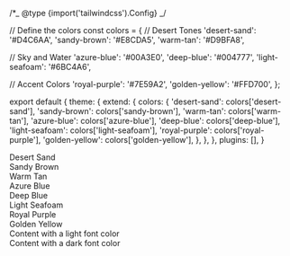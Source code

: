 /\*_ @type {import('tailwindcss').Config} _/

// Define the colors
const colors = {
// Desert Tones
'desert-sand': '#D4C6AA',
'sandy-brown': '#E8CDA5',
'warm-tan': '#D9BFA8',

// Sky and Water
'azure-blue': '#00A3E0',
'deep-blue': '#004777',
'light-seafoam': '#6BC4A6',

// Accent Colors
'royal-purple': '#7E59A2',
'golden-yellow': '#FFD700',
};

export default {
theme: {
extend: {
colors: {
'desert-sand': colors['desert-sand'],
'sandy-brown': colors['sandy-brown'],
'warm-tan': colors['warm-tan'],
'azure-blue': colors['azure-blue'],
'deep-blue': colors['deep-blue'],
'light-seafoam': colors['light-seafoam'],
'royal-purple': colors['royal-purple'],
'golden-yellow': colors['golden-yellow'],
},
},
},
plugins: [],
}

<div class="flex flex-wrap justify-center items-center gap-4">
  <!-- Desert Tones -->
  <div class="w-48 h-48 bg-desert-sand text-white flex items-center justify-center">
    <span>Desert Sand</span>
  </div>
  <div class="w-48 h-48 bg-sandy-brown text-white flex items-center justify-center">
    <span>Sandy Brown</span>
  </div>
  <div class="w-48 h-48 bg-warm-tan text-white flex items-center justify-center">
    <span>Warm Tan</span>
  </div>

  <!-- Sky and Water -->
  <div class="w-48 h-48 bg-azure-blue text-white flex items-center justify-center">
    <span>Azure Blue</span>
  </div>
  <div class="w-48 h-48 bg-deep-blue text-white flex items-center justify-center">
    <span>Deep Blue</span>
  </div>
  <div class="w-48 h-48 bg-light-seafoam text-white flex items-center justify-center">
    <span>Light Seafoam</span>
  </div>

  <!-- Accent Colors -->
  <div class="w-48 h-48 bg-royal-purple text-white flex items-center justify-center">
    <span>Royal Purple</span>
  </div>
  <div class="w-48 h-48 bg-golden-yellow text-white flex items-center justify-center">
    <span>Golden Yellow</span>
  </div>
</div>
<div class="bg-deep-blue text-white">
    Content with a light font color
</div>
<div class="bg-desert-sand text-black">
    Content with a dark font color
</div>
